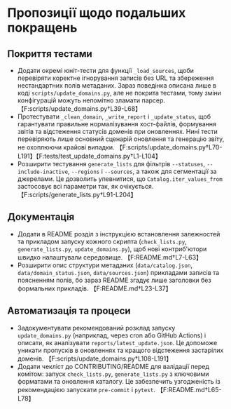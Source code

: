 # Пропозиції щодо подальших покращень

## Покриття тестами
- Додати окремі юніт-тести для функції `_load_sources`, щоби перевіряти коректне ігнорування записів без URL та збереження нестандартних полів метаданих. Зараз поведінка описана лише в коді `scripts/update_domains.py`, але не покрита тестами, тому зміни конфігурацій можуть непомітно зламати парсер. 【F:scripts/update_domains.py†L39-L68】
- Протестувати `_clean_domain`, `_write_report` і `_update_status`, щоб гарантувати правильне нормалізування хост-файлів, формування звітів та відстеження статусів доменів при оновленнях. Нині тести перевіряють лише основний сценарій оновлення та генерацію звіту, не охоплюючи крайові випадки. 【F:scripts/update_domains.py†L70-L191】【F:tests/test_update_domains.py†L1-L104】
- Розширити тестування `generate_lists` для фільтрів `--statuses`, `--include-inactive`, `--regions` і `--sources`, а також для сегментації за джерелами. Це дозволить упевнитися, що `Catalog.iter_values_from` застосовує всі параметри так, як очікується. 【F:scripts/generate_lists.py†L91-L204】

## Документація
- Додати в README розділ з інструкцією встановлення залежностей та прикладом запуску кожного скрипта (`check_lists.py`, `generate_lists.py`, `update_domains.py`), щоб нові контриб'ютори швидко налаштували середовище. 【F:README.md†L7-L63】
- Розширити опис структури метаданих (`data/catalog.json`, `data/domain_status.json`, `data/sources.json`) прикладами записів та поясненням полів, бо зараз README згадує лише заголовки без формальних прикладів. 【F:README.md†L23-L37】

## Автоматизація та процеси
- Задокументувати рекомендований розклад запуску `update_domains.py` (наприклад, через cron або GitHub Actions) і описати, як аналізувати `reports/latest_update.json`. Це допоможе уникати пропусків в оновленнях та кращого відстеження застарілих доменів. 【F:scripts/update_domains.py†L108-L191】
- Додати чекліст до CONTRIBUTING/README для валідації перед комітом: запуск `check_lists.py`, `generate_lists.py` з ключовими форматами та оновлення каталогу. Це забезпечить узгодженість із рекомендацією запускати `pre-commit` і `pytest`. 【F:README.md†L65-L78】

